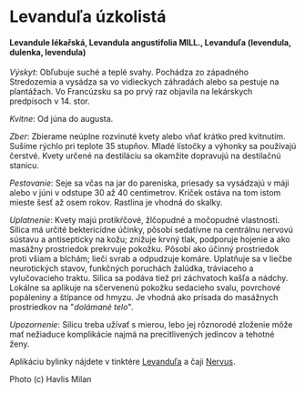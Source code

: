 Levanduľa úzkolistá
===================

#### Levandule lékařská, Levandula angustifolia MILL., Levanduľa (levendula, dulenka, levendula)

*Výskyt*: Obľubuje suché a teplé svahy. Pochádza zo západného Stredozemia a
vysádza sa vo vidieckych záhradách alebo sa pestuje na plantážach. Vo Francúzsku
sa po prvý raz objavila na lekárskych predpisoch v 14. stor.

*Kvitne*: Od júna do augusta.

*Zber*: Zbierame neúplne rozvinuté kvety alebo vňať krátko pred kvitnutím.
Sušíme rýchlo pri teplote 35 stupňov. Mladé lístočky a výhonky sa používajú
čerstvé. Kvety určené na destiláciu sa okamžite dopravujú na destilačnú stanicu.

*Pestovanie*: Seje sa včas na jar do pareniska, priesady sa vysádzajú v máji
alebo v júni v odstupe 30 až 40 centimetrov. Kríček ostáva na tom istom mieste
šesť až osem rokov. Rastlina je vhodná do skalky.

*Uplatnenie*: Kvety majú protikŕčové, žlčopudné a močopudné vlastnosti. Silica
má určité bektericídne účinky, pôsobí sedatívne na centrálnu nervovú sústavu a
antisepticky na kožu; znižuje krvný tlak, podporuje hojenie a ako masážny
prostriedok prekrvuje pokožku. Pôsobí ako účinný prostriedok proti všiam a
blchám; lieči svrab a odpudzuje komáre. Uplatňuje sa v liečbe neurotických
stavov, funkčných poruchách žalúdka, tráviaceho a vylučovacieho traktu. Silica
sa podáva tiež pri záchvatoch kašľa a nádchy. Lokálne sa aplikuje na sčervenenú
pokožku sedacieho svalu, povrchové popáleniny a štípance od hmyzu. Je vhodná ako
prísada do masážnych prostriedkov na "*dolámané telo*".

*Upozornenie*: Silicu treba užívať s mierou, lebo jej rôznorodé zloženie môže
mať nežiaduce komplikácie najmä na precitlivených jedincov a tehotné ženy.

Aplikáciu bylinky nájdete v tinktére
[Levanduľa](../tinktury/levandula) a čaji [Nervus](../caje/nervus).

Photo (c) Havlis Milan

